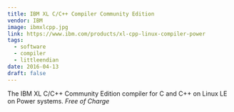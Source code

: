 ```yaml
---
title: IBM XL C/C++ Compiler Community Edition
vendor: IBM
image: ibmxlcpp.jpg
link: https://www.ibm.com/products/xl-cpp-linux-compiler-power
tags:
  - software
  - compiler
  - littleendian
date: 2016-04-13
draft: false
---
```


The IBM XL C/C++ Community Edition compiler for C and C++ on Linux LE on Power systems.
_Free of Charge_
